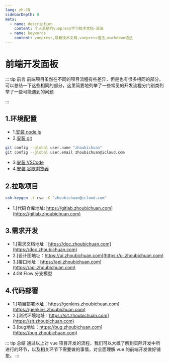 ```yaml
---
lang: zh-CN
sidebarDepth: 0
meta:
  - name: description
    content: 个人总结的vuepress学习技术文档-语法
  - name: keywords
    content: vuepress,最新技术文档,vuepress语法,markdown语法
---
```


# 前端开发面板

::: tip 前言
前端项目虽然在不同的项目流程有些差异，但是也有很多相同的部分，可以总结一下这些相同的部分，这里简要地列举了一些常见的开发流程分门别类列举了一些可能遇到的问题

:::

## 1.环境配置

- 1.[安装 node.js](http://nodejs.cn)
- 2.[安装 git](https://git-scm.com)

```sh
git config --global user.name "zhoubichuan"
git config --global user.email zhoubichuan@icloud.com
```

- 3.[安装 VSCode](https://code.visualstudio.com)
- 4.[安装 谷歌浏览器](https://code.visualstudio.com)

## 2.拉取项目

```sh
ssh-keygen -t rsa -C "zhoubichuan@icloud.com"
```

- 1.[代码仓库地址: https://gitlab.zhoubichuan.com](https://gitlab.zhoubichuan.com)

## 3.需求开发

- 1.[需求文档地址：https://doc.zhoubichuan.com](https://doc.zhoubichuan.com)
- 2.[设计图地址：https://ui.zhoubichuan.com](https://ui.zhoubichuan.com)
- 3.[接口地址：https://api.zhoubichuan.com](https://api.zhoubichuan.com)
- 4.Git Flow 分支模型

## 4.代码部署

- 1.[项目部署地址：https://genkins.zhoubichuan.com](https://genkins.zhoubichuan.com)
- 2.[测试环境地址：https://sit.zhoubichuan.com](https://sit.zhoubichuan.com)
- 3.[bug地址：https://bug.zhoubichuan.com](https://bug.zhoubichuan.com)

::: tip 总结
通过以上对 vue 项目开发的流程，我们可以大概了解到实际开发中所进行的环节，以及相关环节下需要做的事情，对全面理解 vue 的前端开发做好铺垫。
:::
